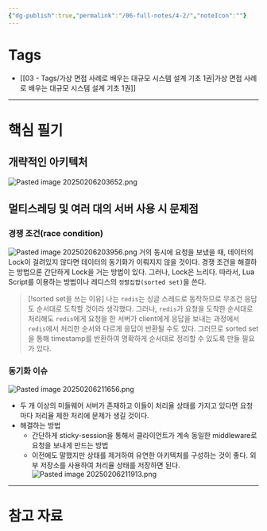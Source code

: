 ```yaml
---
{"dg-publish":true,"permalink":"/06-full-notes/4-2/","noteIcon":""}
---
```


# Tags
- [[03 - Tags/가상 면접 사례로 배우는 대규모 시스템 설계 기초 1권\|가상 면접 사례로 배우는 대규모 시스템 설계 기초 1권]]
---
# 핵심 필기
## 개략적인 아키텍처
![Pasted image 20250206203652.png](/img/user/image/Pasted%20image%2020250206203652.png)
## 멀티스레딩 및 여러 대의 서버 사용 시 문제점
### 경쟁 조건(race condition)
![Pasted image 20250206203956.png](/img/user/image/Pasted%20image%2020250206203956.png)
거의 동시에 요청을 보냈을 때, 데이터의 Lock이 걸려있지 않다면 데이터의 동기화가 이뤄지지 않을 것이다.
경쟁 조건을 해결하는 방법으론 간단하게 Lock을 거는 방법이 있다. 그러나, Lock은 느리다. 따라서, Lua Script를 이용하는 방법이나 레디스의 `정렬집합(sorted set)`을 쓴다.
> [!sorted set을 쓰는 이유]
> 나는 `redis`는 싱글 스레드로 동작하므로 무조건 응답도 순서대로 도착할 것이라 생각했다. 그러나, `redis`가 요청을 도착한 순서대로 처리해도 `redis`에게 요청을 한 서버가 client에게 응답을 보내는 과정에서 `redis`에서 처리한 순서와 다르게 응답이 반환될 수도 있다. 그러므로 sorted set을 통해 timestamp를 반환하여 명확하게 순서대로 정리할 수 있도록 만들 필요가 있다.

### 동기화 이슈
![Pasted image 20250206211656.png](/img/user/image/Pasted%20image%2020250206211656.png)
- 두 개 이상의 미들웨어 서버가 존재하고 이들이 처리율 상태를 가지고 있다면 요청 마다 처리율 제한 처리에 문제가 생길 것이다.
- 해결하는 방법
	- 간단하게 sticky-session을 통해서 클라이언트가 계속 동일한 middleware로 요청을 보내게 만드는 방법
	- 이전에도 말했지만 상태를 제거하여 유연한 아키텍처를 구성하는 것이 좋다. 외부 저장소를 사용하여 처리율 상태를 저장하면 된다.
![Pasted image 20250206211913.png](/img/user/image/Pasted%20image%2020250206211913.png)
---
# 참고 자료
